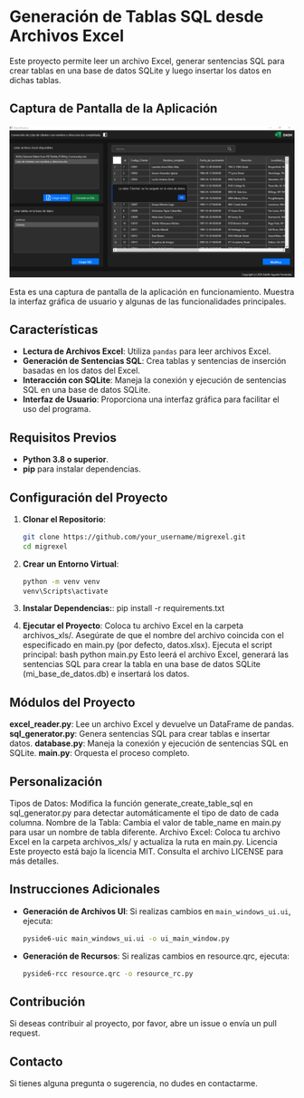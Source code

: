 # Generación de Tablas SQL desde Archivos Excel

Este proyecto permite leer un archivo Excel, generar sentencias SQL para crear tablas en una base de datos SQLite y luego insertar los datos en dichas tablas.

## Captura de Pantalla de la Aplicación

<img src="assets/images/migrexel.png" alt="Captura de pantalla de Migrexel" width="600"/>

Esta es una captura de pantalla de la aplicación en funcionamiento. Muestra la interfaz gráfica de usuario y algunas de las funcionalidades principales.

## Características

- **Lectura de Archivos Excel**: Utiliza `pandas` para leer archivos Excel.
- **Generación de Sentencias SQL**: Crea tablas y sentencias de inserción basadas en los datos del Excel.
- **Interacción con SQLite**: Maneja la conexión y ejecución de sentencias SQL en una base de datos SQLite.
- **Interfaz de Usuario**: Proporciona una interfaz gráfica para facilitar el uso del programa.

## Requisitos Previos

- **Python 3.8 o superior**.
- **pip** para instalar dependencias.

## Configuración del Proyecto

1. **Clonar el Repositorio**:
   ```bash
   git clone https://github.com/your_username/migrexel.git
   cd migrexel

2. **Crear un Entorno Virtual**:
   ```bash
   python -m venv venv
   venv\Scripts\activate

3. **Instalar Dependencias:**:
   pip install -r requirements.txt

4. **Ejecutar el Proyecto**:
Coloca tu archivo Excel en la carpeta archivos_xls/.
Asegúrate de que el nombre del archivo coincida con el especificado en main.py (por defecto, datos.xlsx).
Ejecuta el script principal:
bash
python main.py
Esto leerá el archivo Excel, generará las sentencias SQL para crear la tabla en una base de datos SQLite (mi_base_de_datos.db) e insertará los datos.

## Módulos del Proyecto
   **excel_reader.py**: Lee un archivo Excel y devuelve un DataFrame de pandas.
   **sql_generator.py**: Genera sentencias SQL para crear tablas e insertar datos.
   **database.py**: Maneja la conexión y ejecución de sentencias SQL en SQLite.
   **main.py**: Orquesta el proceso completo.

## Personalización
Tipos de Datos: Modifica la función generate_create_table_sql en sql_generator.py para detectar automáticamente el tipo de dato de cada columna.
Nombre de la Tabla: Cambia el valor de table_name en main.py para usar un nombre de tabla diferente.
Archivo Excel: Coloca tu archivo Excel en la carpeta archivos_xls/ y actualiza la ruta en main.py.
Licencia
Este proyecto está bajo la licencia MIT. Consulta el archivo LICENSE para más detalles.

## Instrucciones Adicionales

- **Generación de Archivos UI**: Si realizas cambios en `main_windows_ui.ui`, ejecuta:
  ```bash
  pyside6-uic main_windows_ui.ui -o ui_main_window.py

- **Generación de Recursos**: Si realizas cambios en resource.qrc, ejecuta:
   ```bash
   pyside6-rcc resource.qrc -o resource_rc.py

## Contribución
Si deseas contribuir al proyecto, por favor, abre un issue o envía un pull request.

## Contacto
Si tienes alguna pregunta o sugerencia, no dudes en contactarme.